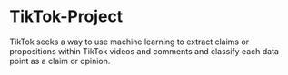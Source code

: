 # TikTok-Project
TikTok seeks a way to use machine learning to extract claims or propositions within TikTok videos and comments and classify each data point as a claim or opinion. 
